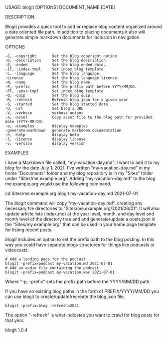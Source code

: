 
USAGE: blogit [OPTIONS] DOCUMENT_NAME [DATE]

DESCRIPTION

Blogit provides a quick tool to add or replace blog content
organized around a date oriented file path. In addition to
placing documents it also will generate simple markdown documents
for inclusion in navigation.

OPTIONS

    -C, -copyright       Set the blog copyright notice.
    -D, -description     Set the blog description
    -E, -ended           Set the blog ended date.
    -IT, -index-tmpl     Set index blog template
    -L, -language        Set the blog language.
    -License             Set the blog language license.
    -N, -name            Set the blog name.
    -P, -prefix          Set the prefix path before YYYY/MM/DD.
    -PT, -post-tmpl      Set index blog template
    -Q, -quip            Set the blog quip.
    -R, -refresh         Refresh blog.json for a given year
    -S, -started         Set the blog started date.
    -U, -url             Set blog's URL
    -V, -verbose         verbose output
    -a, -asset           Copy asset file to the blog path for provided date (YYYY-MM-DD)
    -e, -examples        display examples
    -generate-markdown   generate markdown documentation
    -h, -help            display help
    -l, -license         display license
    -v, -version         display version


EXAMPLES

I have a Markdown file called, "my-vacation-day.md". I want to
add it to my blog for the date July 1, 2021.  I've written
"my-vacation-day.md" in my home "Documents" folder and my blog
repository is in my "Sites" folder under "Sites/me.example.org".
Adding "my-vacation-day.md" to the blog me.example.org would
use the following command.

   cd Sites/me.example.org
   blogit my-vacation-day.md 2021-07-01

The *blogit* command will copy "my-vacation-day.md", creating any
necessary file directories to "Sites/me.example.org/2021/06/01".
It will also update article lists (index.md) at the year level, 
month, and day level and month level of the directory tree and
and generate/update a posts.json in the "Sites/my.example.org"
that can be used in your home page template for listing recent
posts.

*blogit* includes an option to set the prefix path to
the blog posting.  In this way you could have separate blogs 
structures for things like podcasts or videocasts.

    # Add a landing page for the podcast
    blogit -prefix=podcast my-vacation.md 2021-07-01
    # Add an audio file containing the podcast
    blogit -prefix=podcast my-vacation.wav 2021-07-01

Where "-p, -prefix" sets the prefix path before the YYYY/MM/DD path.


If you have an existing blog paths in the form of
PREFIX/YYYY/MM/DD you can use blogit to create/update/recreate
the blog.json file.

    blogit -prefix=blog -refresh=2021

The option "-refresh" is what indicates you want to crawl
for blog posts for that year.

blogit 1.0.4
